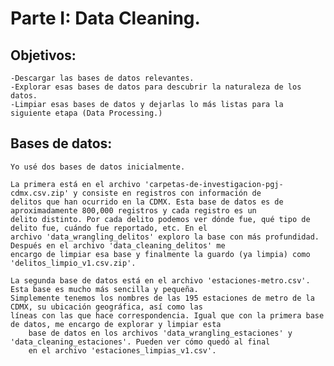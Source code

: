 # Parte I: Data Cleaning. 

## Objetivos: 

	-Descargar las bases de datos relevantes.
	-Explorar esas bases de datos para descubrir la naturaleza de los datos. 
	-Limpiar esas bases de datos y dejarlas lo más listas para la siguiente etapa (Data Processing.)

## Bases de datos:
	
	Yo usé dos bases de datos inicialmente. 

	La primera está en el archivo 'carpetas-de-investigacion-pgj-cdmx.csv.zip' y consiste en registros con información de
	delitos que han ocurrido en la CDMX. Esta base de datos es de aproximadamente 800,000 registros y cada registro es un
	delito distinto. Por cada delito podemos ver dónde fue, qué tipo de delito fue, cuándo fue reportado, etc. En el
	archivo 'data_wrangling_delitos' exploro la base con más profundidad. Después en el archivo 'data_cleaning_delitos' me
	encargo de limpiar esa base y finalmente la guardo (ya limpia) como 'delitos_limpio_v1.csv.zip'. 

	La segunda base de datos está en el archivo 'estaciones-metro.csv'. Esta base es mucho más sencilla y pequeña.
	Simplemente tenemos los nombres de las 195 estaciones de metro de la CDMX, su ubicación geográfica, así como las 
	líneas con las que hace correspondencia. Igual que con la primera base de datos, me encargo de explorar y limpiar esta
        base de datos en los archivos 'data_wrangling_estaciones' y 'data_cleaning_estaciones'. Pueden ver cómo quedó al final
        en el archivo 'estaciones_limpias_v1.csv'. 

